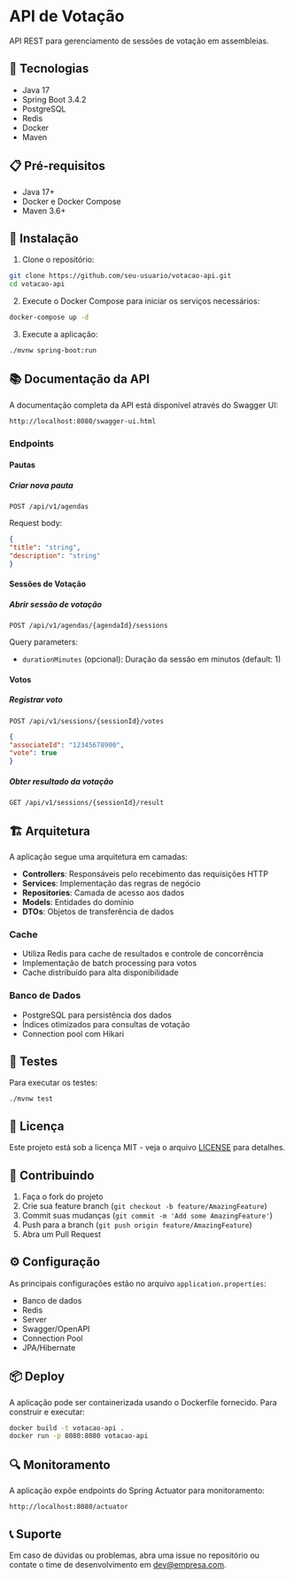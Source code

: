 # API de Votação

API REST para gerenciamento de sessões de votação em assembleias.

## 🚀 Tecnologias

- Java 17
- Spring Boot 3.4.2
- PostgreSQL
- Redis
- Docker
- Maven

## 📋 Pré-requisitos

- Java 17+
- Docker e Docker Compose
- Maven 3.6+

## 🔧 Instalação

1. Clone o repositório:

```bash
git clone https://github.com/seu-usuario/votacao-api.git
cd votacao-api
```
2. Execute o Docker Compose para iniciar os serviços necessários:

```bash
docker-compose up -d
```

3. Execute a aplicação:

```bash
./mvnw spring-boot:run
```

## 📚 Documentação da API

A documentação completa da API está disponível através do Swagger UI:

```bash
http://localhost:8080/swagger-ui.html
```
### Endpoints

#### Pautas

##### Criar nova pauta

```http
POST /api/v1/agendas
```

Request body:

```json
{
"title": "string",
"description": "string"
}
```

#### Sessões de Votação

##### Abrir sessão de votação

```http
POST /api/v1/agendas/{agendaId}/sessions
```

Query parameters:
- `durationMinutes` (opcional): Duração da sessão em minutos (default: 1)

#### Votos

##### Registrar voto

```http
POST /api/v1/sessions/{sessionId}/votes
```

```json
{
"associateId": "12345678900",
"vote": true
}
```

##### Obter resultado da votação

```http
GET /api/v1/sessions/{sessionId}/result
```

## 🏗️ Arquitetura

A aplicação segue uma arquitetura em camadas:

- **Controllers**: Responsáveis pelo recebimento das requisições HTTP
- **Services**: Implementação das regras de negócio
- **Repositories**: Camada de acesso aos dados
- **Models**: Entidades do domínio
- **DTOs**: Objetos de transferência de dados

### Cache

- Utiliza Redis para cache de resultados e controle de concorrência
- Implementação de batch processing para votos
- Cache distribuído para alta disponibilidade

### Banco de Dados

- PostgreSQL para persistência dos dados
- Índices otimizados para consultas de votação
- Connection pool com Hikari

## 🧪 Testes

Para executar os testes:

```http
./mvnw test
```
## 📄 Licença

Este projeto está sob a licença MIT - veja o arquivo [LICENSE](LICENSE) para detalhes.

## 🤝 Contribuindo

1. Faça o fork do projeto
2. Crie sua feature branch (`git checkout -b feature/AmazingFeature`)
3. Commit suas mudanças (`git commit -m 'Add some AmazingFeature'`)
4. Push para a branch (`git push origin feature/AmazingFeature`)
5. Abra um Pull Request

## ⚙️ Configuração

As principais configurações estão no arquivo `application.properties`:

- Banco de dados
- Redis
- Server
- Swagger/OpenAPI
- Connection Pool
- JPA/Hibernate

## 📦 Deploy

A aplicação pode ser containerizada usando o Dockerfile fornecido. Para construir e executar:


```bash
docker build -t votacao-api .
docker run -p 8080:8080 votacao-api
```

## 🔍 Monitoramento

A aplicação expõe endpoints do Spring Actuator para monitoramento:

```http
http://localhost:8080/actuator
```

## 📞 Suporte

Em caso de dúvidas ou problemas, abra uma issue no repositório ou contate o time de desenvolvimento em dev@empresa.com.
